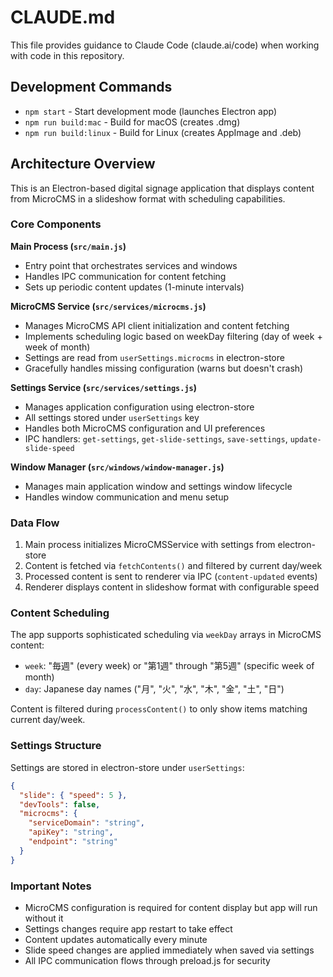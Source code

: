 # CLAUDE.md

This file provides guidance to Claude Code (claude.ai/code) when working with code in this repository.

## Development Commands

- `npm start` - Start development mode (launches Electron app)
- `npm run build:mac` - Build for macOS (creates .dmg)
- `npm run build:linux` - Build for Linux (creates AppImage and .deb)

## Architecture Overview

This is an Electron-based digital signage application that displays content from MicroCMS in a slideshow format with scheduling capabilities.

### Core Components

**Main Process (`src/main.js`)**
- Entry point that orchestrates services and windows
- Handles IPC communication for content fetching
- Sets up periodic content updates (1-minute intervals)

**MicroCMS Service (`src/services/microcms.js`)**
- Manages MicroCMS API client initialization and content fetching
- Implements scheduling logic based on weekDay filtering (day of week + week of month)
- Settings are read from `userSettings.microcms` in electron-store
- Gracefully handles missing configuration (warns but doesn't crash)

**Settings Service (`src/services/settings.js`)**
- Manages application configuration using electron-store
- All settings stored under `userSettings` key
- Handles both MicroCMS configuration and UI preferences
- IPC handlers: `get-settings`, `get-slide-settings`, `save-settings`, `update-slide-speed`

**Window Manager (`src/windows/window-manager.js`)**
- Manages main application window and settings window lifecycle
- Handles window communication and menu setup

### Data Flow

1. Main process initializes MicroCMSService with settings from electron-store
2. Content is fetched via `fetchContents()` and filtered by current day/week
3. Processed content is sent to renderer via IPC (`content-updated` events)
4. Renderer displays content in slideshow format with configurable speed

### Content Scheduling

The app supports sophisticated scheduling via `weekDay` arrays in MicroCMS content:
- `week`: "毎週" (every week) or "第1週" through "第5週" (specific week of month)
- `day`: Japanese day names ("月", "火", "水", "木", "金", "土", "日")

Content is filtered during `processContent()` to only show items matching current day/week.

### Settings Structure

Settings are stored in electron-store under `userSettings`:
```json
{
  "slide": { "speed": 5 },
  "devTools": false,
  "microcms": {
    "serviceDomain": "string",
    "apiKey": "string", 
    "endpoint": "string"
  }
}
```

### Important Notes

- MicroCMS configuration is required for content display but app will run without it
- Settings changes require app restart to take effect
- Content updates automatically every minute
- Slide speed changes are applied immediately when saved via settings
- All IPC communication flows through preload.js for security